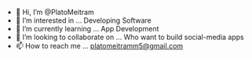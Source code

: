 - 👋 Hi, I’m @PlatoMeitram
- 👀 I’m interested in ... Developing Software
- 🌱 I’m currently learning ... App Development
- 💞️ I’m looking to collaborate on ... Who want to build social-media apps 
- 📫 How to reach me ... platomeitramm5@gmail.com

<!---
PlatoLuwang/PlatoLuwang is a ✨ special ✨ repository because its `README.md` (this file) appears on your GitHub profile.
You can click the Preview link to take a look at your changes.
--->
